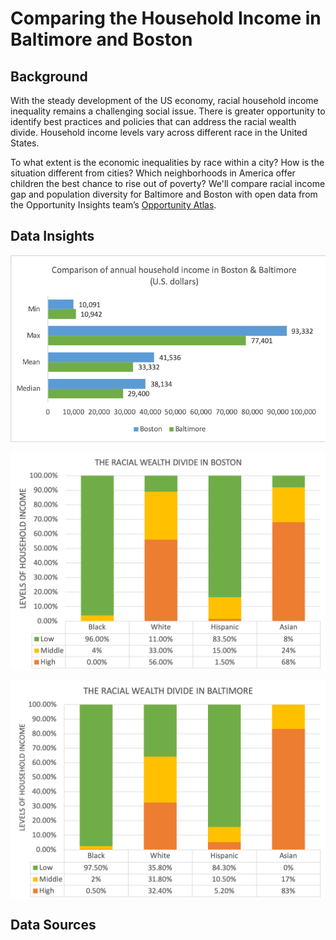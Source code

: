 # Comparing the Household Income in Baltimore and Boston
## Background
With the steady development of the US economy, racial household income inequality remains a challenging social issue. There is greater opportunity to identify best practices and policies that can address the racial wealth divide. Household income levels vary across different race in the United States.  

To what extent is the economic inequalities by race within a city? How is the situation different from cities? Which neighborhoods in America offer children the best chance to rise out of poverty? We'll compare racial income gap and population diversity for Baltimore and Boston with open data from the Opportunity Insights team’s [Opportunity Atlas](https://www.opportunityatlas.org).

## Data Insights  
![Here is the overall comparison of economic situations in Boston and Baltimore based on basic statistics of household income:--w70](https://github.com/YilunCai627/comparing-baltimore-boston-household-income/blob/master/Data%20Visulization_Charts/Income_CitiesComparison.png)


![Below charts future display the racial wealth divide in Boston and Baltimore based on the level of household income:--w70](https://github.com/YilunCai627/comparing-baltimore-boston-household-income/blob/master/Data%20Visulization_Charts/Racial%20Wealth%20Divide_BOS.png)

  <img src="https://github.com/YilunCai627/comparing-baltimore-boston-household-income/blob/master/Data%20Visulization_Charts/Racial%20Wealth%20Divide_BAL.png" align=center />


## Data Sources  
